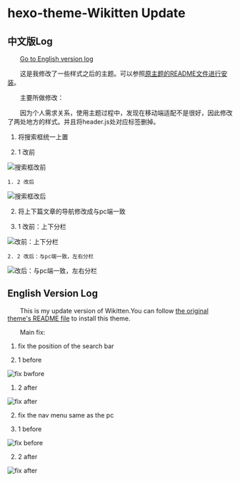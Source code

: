 # hexo-theme-Wikitten Update
## 中文版Log
&emsp;&emsp;[Go to English version log](#jump)

&emsp;&emsp;这是我修改了一些样式之后的主题。可以参照[原主题的README文件进行安装](./README_zh-CN.md)。

&emsp;&emsp;主要所做修改：

&emsp;&emsp;因为个人需求关系，使用主题过程中，发现在移动端适配不是很好，因此修改了两处地方的样式。并且将header.js处对应标签删掉。

1. 将搜索框统一上置<br/>

  1. 1  改前

![搜索框改前](http://owmwquuej.bkt.clouddn.com/%E5%B1%8F%E5%B9%95%E5%BF%AB%E7%85%A7%202017-09-27%2000.05.35.png)

    1. 2 改后

![搜索框改后](http://owmwquuej.bkt.clouddn.com/%E5%B1%8F%E5%B9%95%E5%BF%AB%E7%85%A7%202017-09-27%2000.11.36.png)

2. 将上下篇文章的导航修改成与pc端一致

  2. 1 改前：上下分栏

![改前：上下分栏](http://owmwquuej.bkt.clouddn.com/%E5%B1%8F%E5%B9%95%E5%BF%AB%E7%85%A7%202017-09-27%2000.05.51.png)

    2. 2 改后：与pc端一致，左右分栏

![改后：与pc端一致，左右分栏](http://owmwquuej.bkt.clouddn.com/%E5%B1%8F%E5%B9%95%E5%BF%AB%E7%85%A7%202017-09-27%2000.11.44.png)

## English Version Log
&emsp;&emsp;This is my <span id = "jump">update</span> version of Wikitten.You can follow [the original theme's README file](./README_en.md) to install this theme.

&emsp;&emsp;Main fix:
1. fix the position of the search bar

  1. 1 before

  ![fix bwfore](http://owmwquuej.bkt.clouddn.com/%E5%B1%8F%E5%B9%95%E5%BF%AB%E7%85%A7%202017-09-27%2000.05.35.png)

  1. 2 after

  ![fix after](http://owmwquuej.bkt.clouddn.com/%E5%B1%8F%E5%B9%95%E5%BF%AB%E7%85%A7%202017-09-27%2000.11.36.png)

2. fix the nav menu same as the pc

  2. 1 before 

  ![fix before](http://owmwquuej.bkt.clouddn.com/%E5%B1%8F%E5%B9%95%E5%BF%AB%E7%85%A7%202017-09-27%2000.05.51.png)

  2. 2 after

  ![fix after](http://owmwquuej.bkt.clouddn.com/%E5%B1%8F%E5%B9%95%E5%BF%AB%E7%85%A7%202017-09-27%2000.11.44.png)
